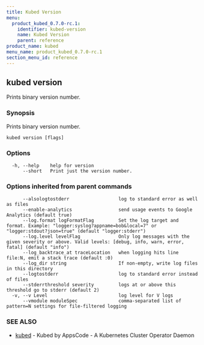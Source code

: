 ```yaml
---
title: Kubed Version
menu:
  product_kubed_0.7.0-rc.1:
    identifier: kubed-version
    name: Kubed Version
    parent: reference
product_name: kubed
menu_name: product_kubed_0.7.0-rc.1
section_menu_id: reference
---
```


## kubed version

Prints binary version number.

### Synopsis

Prints binary version number.

```
kubed version [flags]
```

### Options

```
  -h, --help    help for version
      --short   Print just the version number.
```

### Options inherited from parent commands

```
      --alsologtostderr                  log to standard error as well as files
      --enable-analytics                 send usage events to Google Analytics (default true)
      --log.format logFormatFlag         Set the log target and format. Example: "logger:syslog?appname=bob&local=7" or "logger:stdout?json=true" (default "logger:stderr")
      --log.level levelFlag              Only log messages with the given severity or above. Valid levels: [debug, info, warn, error, fatal] (default "info")
      --log_backtrace_at traceLocation   when logging hits line file:N, emit a stack trace (default :0)
      --log_dir string                   If non-empty, write log files in this directory
      --logtostderr                      log to standard error instead of files
      --stderrthreshold severity         logs at or above this threshold go to stderr (default 2)
  -v, --v Level                          log level for V logs
      --vmodule moduleSpec               comma-separated list of pattern=N settings for file-filtered logging
```

### SEE ALSO

* [kubed](/products/kubed/0.7.0-rc.1/reference/kubed)	 - Kubed by AppsCode - A Kubernetes Cluster Operator Daemon

